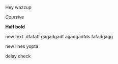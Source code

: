 Hey wazzup

*Coursive*

**Half bold**

new text.
dfafaff
gagadgadf
agadgadfds
fafadgagg

new lines yopta

delay check
